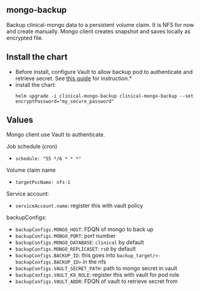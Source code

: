 ## mongo-backup

Backup clinical-mongo data to a persistent volume claim. It is NFS for now and create manually.
Mongo client creates snapshot and saves locally as encrypted file.

## Install the chart

- Before install, configure Vault to allow backup pod to authenticate and retrieve secret. See [this guide](https://github.com/OICR/argo-infra/tree/master/helm/vault) for instruction.\*
- install the chart:
  ```
  helm upgrade -i clinical-mongo-backup clinical-mongo-backup --set encryptPassword="my_secure_password"
  ```

## Values

Mongo client use Vault to authenticate.

Job schedule (cron)

- `schedule: "55 */6 * * *"`

Volume claim name

- `targetPvcName: nfs-1`

Service account:

- `serviceAccount.name`: register this with vault policy

backupConfigs:

- `backupConfigs.MONGO_HOST`: FDQN of mongo to back up
- `backupConfigs.MONGO_PORT`: port number
- `backupConfigs.MONGO_DATABASE`: `clinical` by default
- `backupConfigs.MONGO_REPLICASET`: `rs0` by default
- `backupConfigs.BACKUP_ID`: this goes into `backup_target/<- backupConfigs.BACKUP_ID>` in the nfs
- `backupConfigs.VAULT_SECRET_PATH`: path to mongo secret in vault
- `backupConfigs.VAULT_K8_ROLE`: register this with vault for pod role
- `backupConfigs.VAULT_ADDR`: FDQN of vault to retrieve secret from

